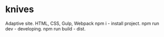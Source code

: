 # knives
Adaptive site. HTML, CSS, Gulp, Webpack
npm i - install project.
npm run dev - developing.
npm run build - dist.
